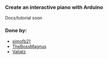 ### Create an interactive piano with Arduino

Docs/tutorial soon

### Done by:
* [simofb21](https://github.com/simofb21)
* [TheBossMagnus](https://github.com/TheBossMagnus)
* [Valiatz](https://github.com/Valiatz)
